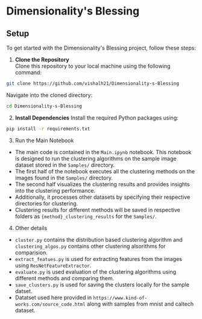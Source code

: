 # Dimensionality's Blessing

## Setup

To get started with the Dimensionality's Blessing project, follow these steps:

1. **Clone the Repository**  
  Clone this repository to your local machine using the following command:
  ```bash
  git clone https://github.com/vishalh21/Dimensionality-s-Blessing
  ```
  
  Navigate into the cloned directory:
  ```bash
  cd Dimensionality-s-Blessing
  ```

2. **Install Dependencies**
  Install the required Python packages using:
  ```bash
  pip install -r requirements.txt
  ```

3. Run the Main Notebook
  - The main code is contained in the `Main.ipynb` notebook. This notebook is designed to run the clustering algorithms on the sample image dataset stored in the `Samples/` directory.
  - The first half of the notebook executes all the clustering methods on the images found in the `Samples/` directory.
  - The second half visualizes the clustering results and provides insights into the clustering performance.
  - Additionally, it processes other datasets by specifying their respective directories for clustering.
  - Clustering results for different methods will be saved in respective folders as `{method}_clustering_results` for the `Samples/`.

4. Other details
  - `cluster.py` contains the distribution based clustering algorithm and `clustering_algos.py` contains other clustering alsorithms for comparision.
  - `extract_featues.py` is used for extracting features from the images using `ResNetFeatureExtractor`.
  - `evaluate.py` is used evaluation of the clustering algorithms using different methods and comparing them.
  - `save_clusters.py` is used for saving the clusters locally for the sample datset.
  - Datatset used here provided in `https://www.kind-of-works.com/source_code.html` along with samples from mnist and caltech dataset.

